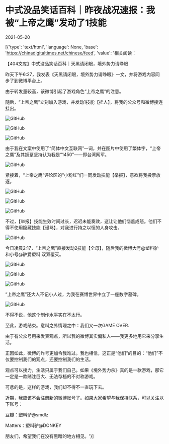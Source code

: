 # 中式没品笑话百科｜昨夜战况速报：我被“上帝之鹰”发动了1技能

2021-05-20

[{'type': 'text/html', 'language': None, 'base': 'https://chinadigitaltimes.net/chinese/feed', 'value': '相关阅读：



【404文库】中式没品笑话百科｜天黑请闭眼，境外势力请睁眼



昨天下午6:27，我发表《天黑请闭眼，境外势力请睁眼》一文，并将游戏内容同步了到微博平台上。

由于转发量较高，该微博引起了游戏角色“上帝之鹰”的注意。

随后，“上帝之鹰”立刻加入游戏，并发动1技能【挂人】，将我的公众号和微博接连挂出。

![GitHub](https://chinadigitaltimes.net/chinese/files/2021/05/post-666209-60a60469ecd71.)

![GitHub](https://chinadigitaltimes.net/chinese/files/2021/05/post-666209-60a6046cefd67.png)

![GitHub](https://chinadigitaltimes.net/chinese/files/2021/05/post-666209-60a6046ed5bc9.)

由于我在文案中使用了“简体中文互联网”一词，并在图片中使用了繁体字，“上帝之鹰”及其拥趸坚持认为我是“1450”——即台湾网军。

![GitHub](https://chinadigitaltimes.net/chinese/files/2021/05/post-666209-60a6047169bf3.png)

紧接着，“上帝之鹰”评论区的“小粉红”们一同发动技能【举报】，意欲将我投票放逐。

![GitHub](https://chinadigitaltimes.net/chinese/files/2021/05/post-666209-60a6047345364.)

![GitHub](https://chinadigitaltimes.net/chinese/files/2021/05/post-666209-60a6047527ab8.)

![GitHub](https://chinadigitaltimes.net/chinese/files/2021/05/post-666209-60a6047703d3d.)

不过，【举报】技能生效时间过长，迟迟未能奏效，这让让他们恼羞成怒。他们不得不使用隐藏技能【谩骂】，对我进行持之以恒的人身攻击。

![GitHub](https://chinadigitaltimes.net/chinese/files/2021/05/post-666209-60a60479458d6.)

今日凌晨2:17，“上帝之鹰”直接发动2技能【全母】，随后我的微博大号@塑料驴 和小号@驴爱塑料 双双覆灭。

![GitHub](https://chinadigitaltimes.net/chinese/files/2021/05/post-666209-60a6047aca155.)

![GitHub](https://chinadigitaltimes.net/chinese/files/2021/05/post-666209-60a6047d144cb.)

![GitHub](https://chinadigitaltimes.net/chinese/files/2021/05/post-666209-60a6047e987fb.)

“上帝之鹰”还大人不记小人过，为我在赛博世界中立了一座数字墓碑。

![GitHub](https://chinadigitaltimes.net/chinese/files/2021/05/post-666209-60a604827fcbe.png)

不得不说，他这个制作水平实在不太行。

至此，游戏结束。意料之外情理之中：我们又一次GAME OVER.

由于有公众号用来发表观点，所以我的微博其实偏私人——我更多地用它来分享生活。

正因如此，微博的炸号更加令我难过。我也相信，这正是“他们”的目的：“他们”不仅要控制我们的观点，还要控制我们的生活。

观点可以接力，生活只属于我们自己。如果《境外势力杀》真的是一款游戏，那它一定是一款赌注巨大、无法存档的不对称游戏。

可悲的是，这样的游戏，我们却不得不一直玩下去。

近期，我应该不会注册新的微博账号了。如果大家希望与我保持联系，可以关注以下账号：

豆瓣：塑料驴@smdlz

Matters：塑料驴@DONKEY

朋友们，希望我们在没有黑暗的地方相见。'}]